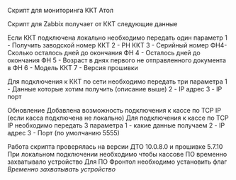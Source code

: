 Скрипт для мониторинга ККТ Атол

Скрипт для Zabbix получает от ККТ следующие данные

Если ККТ подключена локально необходимо передать один параметр
1 - Получить заводской номер ККТ
2 - РН ККТ
3 - Серийный номер ФН4- Сколько осталось дней до окончания ФН
4 - Осталось дней до окончания ФН
5 - Возраст в днях первого не отправленного документа в ФН
6 - Модель ККТ
7 - Версия прошивки

Для подключения к ККТ по сети необходимо передать три параметра 
1 - Данные которые хотим получить (описание выше)
2 - IP адрес
3 - IP порт 


Обновление
Добавлена возможность подключения к кассе по TCP IP (если касса подключена не локально)
Для подключения к кассе по TCP IP необходимо передать 3 параметра
1 - какие данные получаем
2 - IP адрес
3 - Порт (по умолчанию 5555)

Работа скрипта проверялась на версии ДТО 10.0.8.0 и прошивке 5.7.10
При локальном подключении необходимо чтобы кассове ПО временно захватывало устройство
Для ПО Фронтол необходимо установить флаг _Временно захватывать устройство_